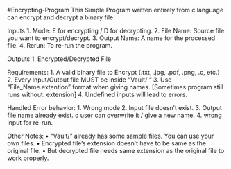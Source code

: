 #Encrypting-Program
  This Simple Program written entirely from c language can encrypt and decrypt a binary file.
  
  Inputs
    1.	Mode: E for encrypting / D for decrypting.
    2.	File Name: Source file you want to encrypt/decrypt.
    3.	Output Name: A name for the processed file.
    4.	Rerun: To re-run the program.
    
  Outputs
    1.	Encrypted/Decrypted File
    
  Requirements:
    1.	A valid binary file to Encrypt (.txt, .jpg, .pdf, .png, .c, etc.)
    2.	Every Input/Output file MUST be inside “Vault/ “
    3.	Use “File_Name.extention” format when giving names. [Sometimes program still runs without. extension]
    4.	Undefined inputs will lead to errors.
    
  Handled Error behavior:
    1.	Wrong mode
    2.	Input file doesn’t exist.
    3.	Output file name already exist.
        o	user can overwrite it / give a new name.
    4.	wrong input for re-run.
    
  Other Notes:
    •	“Vault/” already has some sample files. You can use your own files.
    •	Encrypted file’s extension doesn’t have to be same as the original file.
    •	But decrypted file needs same extension as the original file to work properly. 
